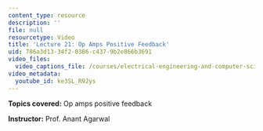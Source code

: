 ```yaml
---
content_type: resource
description: ''
file: null
resourcetype: Video
title: 'Lecture 21: Op Amps Positive Feedback'
uid: 786a3d13-34f2-0386-c437-9b2e866b3691
video_files:
  video_captions_file: /courses/electrical-engineering-and-computer-science/6-002-circuits-and-electronics-spring-2007/video-lectures/lecture-21/ke3SL_R92ys.vtt
video_metadata:
  youtube_id: ke3SL_R92ys
---
```


**Topics covered:** Op amps positive feedback

**Instructor:** Prof. Anant Agarwal